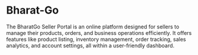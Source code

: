 # Bharat-Go
The BharatGo Seller Portal is an online platform designed for sellers to manage their products, orders, and business operations efficiently. It offers features like product listing, inventory management, order tracking, sales analytics, and account settings, all within a user-friendly dashboard.
